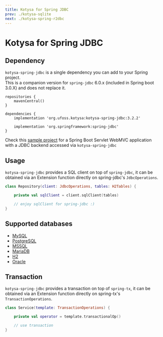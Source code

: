 ```yaml
---
title: Kotysa for Spring JDBC
prev: ./kotysa-sqlite
next: ./kotysa-spring-r2dbc
---
```


# Kotysa for Spring JDBC

## Dependency

`kotysa-spring-jdbc` is a single dependency you can add to your Spring project. \
This is a companion version for `spring-jdbc` 6.0.x (included in Spring boot 3.0.X) and does not replace it.

```groovy{6}
repositories {
    mavenCentral()
}

dependencies {
    implementation 'org.ufoss.kotysa:kotysa-spring-jdbc:3.2.2'
    
    implementation 'org.springframework:spring-jdbc'
}
```

Check this [sample project](https://github.com/ufoss-org/kotysa/tree/master/samples/kotysa-spring-jdbc) for a Spring
Boot Servlet WebMVC application with a JDBC backend accessed via `kotysa-spring-jdbc`

## Usage

`kotysa-spring-jdbc` provides a SQL client on top of `spring-jdbc`, 
it can be obtained via an Extension function directly on spring-jdbc's ```JdbcOperations```.

```kotlin
class Repository(client: JdbcOperations, tables: H2Tables) {

	private val sqlClient = client.sqlClient(tables)

	// enjoy sqlClient for spring-jdbc :)
}
```

## Supported databases

* [MySQL](table-mapping.html#mysql)
* [PostgreSQL](table-mapping.html#postgresql)
* [MSSQL](table-mapping.html#mssql)
* [MariaDB](table-mapping.html#mariadb)
* [H2](table-mapping.html#h2)
* [Oracle](table-mapping.html#oracle)

## Transaction

`kotysa-spring-jdbc` provides a transaction on top of `spring-tx`, 
it can be obtained via an Extension function directly on spring-tx's ```TransactionOperations```.

```kotlin
class Service(template: TransactionOperations) {

	private val operator = template.transactionalOp()

	// use transaction
}
```
